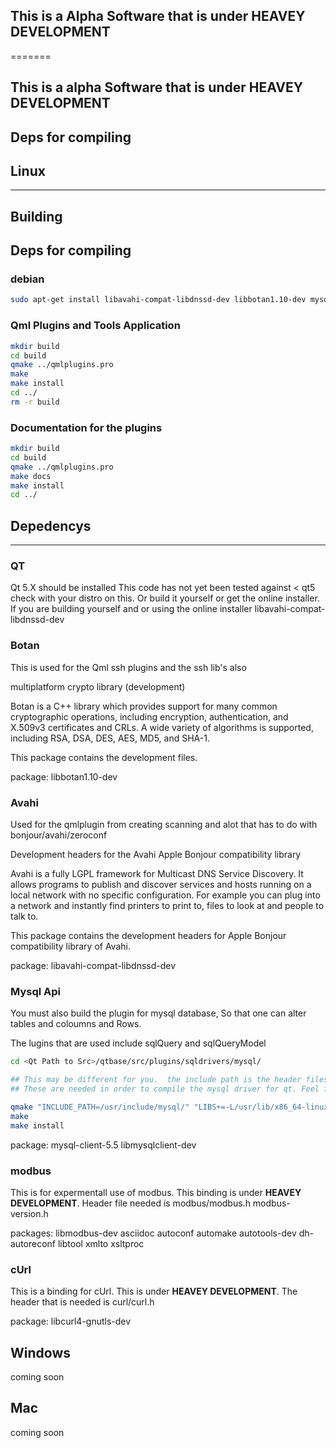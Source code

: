 ## This is a Alpha Software that is under **HEAVEY DEVELOPMENT**

=======
## This is a alpha Software that is under **HEAVEY DEVELOPMENT**

## Deps for compiling
## Linux
***

## Building
## Deps for compiling
### debian 

```bash
sudo apt-get install libavahi-compat-libdnssd-dev libbotan1.10-dev mysql-client-5.5 libmysqlclient-dev libmodbus-dev asciidoc autoconf automake autotools-dev dh-autoreconf libtool xmlto xsltproc libcurl$
```

### Qml Plugins and Tools Application
```bash
mkdir build
cd build
qmake ../qmlplugins.pro
make
make install
cd ../
rm -r build
```
### Documentation for the plugins

```bash
mkdir build
cd build
qmake ../qmlplugins.pro
make docs
make install
cd ../
```

## Depedencys
***
### QT
Qt 5.X should be installed This code has not yet been tested against < qt5
check with your distro on this.
Or build it yourself or get the online installer.  If you are building yourself and or using the online installer
libavahi-compat-libdnssd-dev

### Botan
This is used for the Qml ssh plugins and the ssh lib's also

multiplatform crypto library (development)

Botan is a C++ library which provides support for many common cryptographic operations,
including encryption,
authentication,
and X.509v3 certificates and CRLs.
A wide variety of algorithms is supported, including RSA, DSA, DES, AES, MD5, and SHA-1.

This package contains the development files.

package: libbotan1.10-dev

### Avahi
Used for the qmlplugin from creating scanning and alot that has to do with bonjour/avahi/zeroconf

Development headers for the Avahi Apple Bonjour compatibility library

Avahi is a fully LGPL framework for Multicast DNS Service Discovery.
It allows programs to publish and discover services and hosts running on a local network with no specific configuration.
For example you can plug into a network and instantly find printers to print to, files to look at and people to talk to.

This package contains the development headers for Apple Bonjour compatibility library of Avahi.

package: libavahi-compat-libdnssd-dev 

### Mysql Api
You must also build the plugin for mysql database,
So that one can alter tables and coloumns and Rows.

The lugins that are used include
sqlQuery and sqlQueryModel 

```bash
cd <Qt Path to Src>/qtbase/src/plugins/sqldrivers/mysql/

## This may be different for you.  the include path is the header files from libmysqlclient-dev The Libs is the linked so file that comes with the mysql-client-5.5
## These are needed in order to compile the mysql driver for qt. Feel free to compile the other drivers that are also in the dir 

qmake "INCLUDE_PATH=/usr/include/mysql/" "LIBS+=-L/usr/lib/x86_64-linux-gnu/libmysqlclient_r.so"  mysql.pro
make
make install
```

package: mysql-client-5.5 libmysqlclient-dev

### modbus
This is for expermentall use of modbus.  This binding is under **HEAVEY DEVELOPMENT**.
Header file needed is
modbus/modbus.h
modbus-version.h

packages: libmodbus-dev asciidoc autoconf automake autotools-dev dh-autoreconf libtool xmlto xsltproc


### cUrl 
This is a binding for cUrl. This is under **HEAVEY DEVELOPMENT**.
The header that is needed is curl/curl.h

package: libcurl4-gnutls-dev 

## Windows
coming soon

## Mac
coming soon
